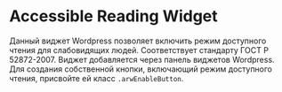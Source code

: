 # Accessible Reading Widget
Данный виджет Wordpress позволяет включить режим доступного чтения для слабовидящих людей. Соответствует стандарту ГОСТ Р 52872-2007. Виджет добавляется через панель виджетов Wordpress.  
Для создания собственной кнопки, включающий режим доступного чтения, присвойте ей класс ```.arwEnableButton```.